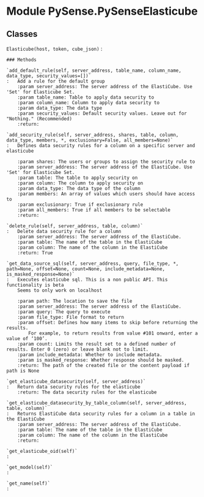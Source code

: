 Module PySense.PySenseElasticube
================================

Classes
-------

`Elasticube(host, token, cube_json)`
:   

    ### Methods

    `add_default_rule(self, server_address, table_name, column_name, data_type, security_values=[])`
    :   Add a rule for the default group
        :param server_address: The server address of the ElastiCube. Use 'Set' for Elasticube Set.
        :param table_name: Table to apply data security to
        :param column_name: Column to apply data security to
        :param data_type: The data type
        :param security_values: Default security values. Leave out for "Nothing." (Recommended)
        :return:

    `add_security_rule(self, server_address, shares, table, column, data_type, members, *, exclusionary=False, all_members=None)`
    :   Defines data security rules for a column on a specific server and elasticube
        
        :param shares: The users or groups to assign the security rule to
        :param server_address: The server address of the ElastiCube. Use 'Set' for Elasticube Set.
        :param table: The table to apply security on
        :param column: The column to apply security on
        :param data_type: The data type of the column
        :param members: An array of values which users should have access to
        :param exclusionary: True if exclusionary rule
        :param all_members: True if all members to be selectable
        :return:

    `delete_rule(self, server_address, table, column)`
    :   Delete data security rule for a column
        :param server_address: The server address of the ElastiCube.
        :param table: The name of the table in the ElastiCube
        :param column: The name of the column in the ElastiCube
        :return: True

    `get_data_source_sql(self, server_address, query, file_type, *, path=None, offset=None, count=None, include_metadata=None, is_masked_response=None)`
    :   Executes elasticube sql. This is a non public API. This functionality is beta
        Seems to only work on localhost
        
        :param path: The location to save the file
        :param server_address: The server address of the ElastiCube.
        :param query: The query to execute
        :param file_type: File format to return
        :param offset: Defines how many items to skip before returning the results.
            For example, to return results from value #101 onward, enter a value of ‘100’.
        :param count: Limits the result set to a defined number of results. Enter 0 (zero) or leave blank not to limit.
        :param include_metadata: Whether to include metadata.
        :param is_masked_response: Whether response should be masked.
        :return: The path of the created file or the content payload if path is None

    `get_elasticube_datasecurity(self, server_address)`
    :   Return data security rules for the elasticube
        :return: The data security rules for the elasticube

    `get_elasticube_datasecurity_by_table_column(self, server_address, table, column)`
    :   Returns ElastiCube data security rules for a column in a table in the ElastiCube
        :param server_address: The server address of the ElastiCube.
        :param table: The name of the table in the ElastiCube
        :param column: The name of the column in the ElastiCube
        :return:

    `get_elasticube_oid(self)`
    :

    `get_model(self)`
    :

    `get_name(self)`
    :
